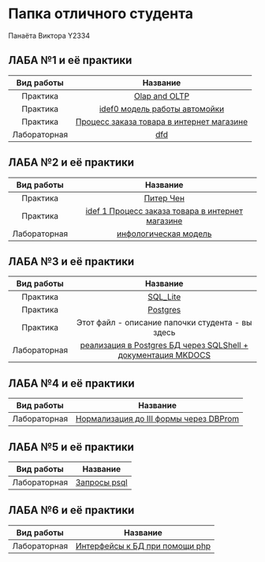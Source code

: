 # Папка отличного студента
Панаёта Виктора Y2334

## ЛАБА №1 и её практики
|Вид работы  |Название                                 |
|:----------:|:---------------------------------------:|
|Практика    |[Olap and OLTP](./prac/1.1)   |
|Практика    |[idef0 модель работы автомойки](./prac/1.2)   |
|Практика    |[Процесс заказа товара в интернет магазине](./prac/1.2)   |
|Лабораторная|[dfd](./labs/lab_№1)|


## ЛАБА №2 и её практики
|Вид работы  |Название                                         |
|:----------:|:----------------------------------------------:|
|Практика    |[Питер Чен](./prac/2.1)|
|Практика    |[idef 1 Процесс заказа товара в интернет магазине](./prac/2.2)|
|Лабораторная|[инфологическая модель](./labs/lab_№2)|


## ЛАБА №3 и её практики
|Вид работы  |Название                                                     |
|:----------:|:-----------------------------------------------------------:|
|Практика    |[SQL_Lite](./prac/3.1)|
|Практика    |[Postgres](./prac/3.2)|
|Практика    |Этот файл - описание папочки студента - вы здесь|
|Лабораторная|[реализация в Postgres БД через SQLShell + документация MKDOCS](./labs/lab_№3)|


## ЛАБА №4 и её практики
|Вид работы  |Название                              |
|:----------:|:------------------------------------:|
|Лабораторная|[Нормализация до III формы через DBProm](./labs/lab_№4)|


## ЛАБА №5 и её практики
|Вид работы  |Название                              |
|:----------:|:------------------------------------:|
|Лабораторная|[Запросы psql](./labs/lab_№5)|


## ЛАБА №6 и её практики
|Вид работы  |Название                              |
|:----------:|:------------------------------------:|
|Лабораторная|[Интерфейсы к БД при помощи php](./labs/lab_№6)|